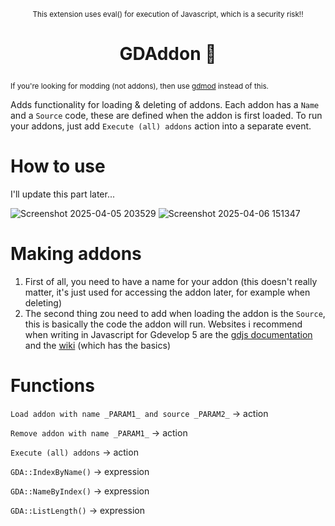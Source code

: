 <p align="center" dir="auto"><sup>This extension uses eval() for execution of Javascript, which is a security risk!!</sup></p>

# <p align="center" dir="auto">GDAddon 🤔</p>

<sup>If you're looking for modding (not addons), then use [gdmod](https://github.com/arthuro555/gdmod) instead of this.</sup>

Adds functionality for loading & deleting of addons. Each addon has a `Name` and a `Source` code, these are defined when
the addon is first loaded. To run your addons, just add `Execute (all) addons` action into a separate event.

# How to use

I'll update this part later...

![Screenshot 2025-04-05 203529](https://github.com/user-attachments/assets/7ca1260a-d176-410f-a6a4-cca0cca2e746)
![Screenshot 2025-04-06 151347](https://github.com/user-attachments/assets/ac3acc5c-e4e8-4afd-9eba-9ef7904d91d6)


# Making addons

1. First of all, you need to have a name for your addon (this doesn't really matter, it's just used for accessing the addon later, for example when deleting)
2. The second thing zou need to add when loading the addon is the `Source`, this is basically the code the addon will run. Websites i recommend when writing in Javascript for Gdevelop 5 are the [gdjs documentation](https://docs.gdevelop.io/GDJS%20Runtime%20Documentation/) and the [wiki](https://wiki.gdevelop.io/gdevelop5/events/js-code/) (which has the basics)

# Functions

`Load addon with name _PARAM1_ and source _PARAM2_` -> action

`Remove addon with name _PARAM1_` -> action

`Execute (all) addons` -> action

`GDA::IndexByName()` -> expression

`GDA::NameByIndex()` -> expression

`GDA::ListLength()` -> expression

